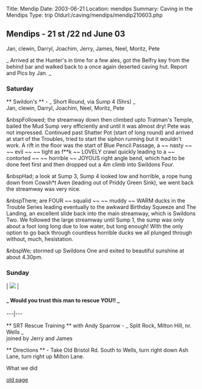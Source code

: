 Title: Mendip 
Date: 2003-06-21
Location: mendips
Summary: Caving in the Mendips
Type: trip
Oldurl:/caving/mendips/mendip210603.php


##  Mendips - 21  st  /22  nd  June 03 

Jan, clewin, Darryl, Joachim, Jerry, James, Neel, Moritz, Pete 

_ Arrived at the Hunter's in time for a few ales, got the Belfry key from the behind bar and walked back to a once again deserted caving hut. Report and Pics by Jan. _

###  Saturday 

** Swildon's ** \- _ Short Round, via Sump 4 (5hrs) _   
Jan, clewin, Darryl, Joachim, Neel, Moritz, Pete 

&amp;nbspFollowed; the streamway down then climbed upto Tratman's Temple, bailed the Mud Sump very efficiently and until it was almost dry! Pete was not impressed. Continued past Shatter Pot (start of long round) and arrived at start of the Troubles, tried to start the siphon running but it wouldn't work. A rift in the floor was the start of Blue Pencil Passage, a ~~ nasty ~~ ~~ evil ~~ ~~ tight as f**k ~~ LOVELY crawl quickly leading to a ~~ contorted ~~ ~~ horrible ~~ JOYOUS right angle bend, which had to be done feet first and then dropped out a 4m climb into Swildons Four. 

&amp;nbspHad; a look at Sump 3, Sump 4 looked low and horrible, a rope hung down from Cowsh*t Aven (leading out of Priddy Green Sink), we went back the streamway was very nice. 

&amp;nbspThere; are FOUR ~~ squalid ~~ ~~ muddy ~~ WARM ducks in the Trouble Series leading eventually to the awkward Birthday Squeeze and The Landing, an excellent slide back into the main streamway, which is Swildons Two. We followed the large streamway until Sump 1, the sump was only about a foot long long due to low water, but long enough! With the only option to go back through countless horrible ducks we all plunged through without, much, hesistation. 

&amp;nbspWe; stormed up Swildons One and exited to beautiful sunshine at about 4.30pm. 

###  Sunday 

|  ![](/caving/old/mendips/mendip210603/evetts35-ropecut-closeup-evil.jpg) | 

####  _ Would you trust this man to rescue YOU!! _  
  
---|---  
  
** SRT Rescue Training ** with Andy Sparrow - _ Split Rock, Milton Hill, nr. Wells _   
joined by Jerry and James 

** Directions ** \- Take Old Bristol Rd. South to Wells, turn right down Ash Lane, turn right up Milton Lane. 

What we did 

[ old page ](/caving/old/mendips/mendip210603-old.php)
